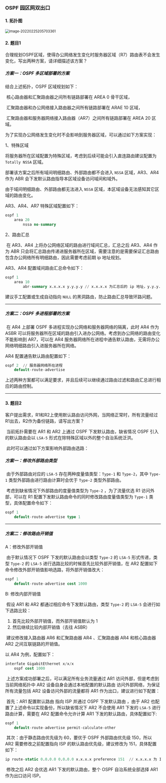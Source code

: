 ### OSPF 园区网双出口

#### 1. 拓扑图

<img src="https://s2.loli.net/2022/02/26/QuvlofAWmi6qYsh.png" alt="image-20220225205703361" style="zoom:80%;" />

#### 2. 题目1

​	合理规划OSPF区域，使得办公网络发生变化时服务器区域（R7）路由表不会发生变化，写出两种方案，请详细描述该方案？

##### 方案一：OSPF 多区域部署的方案

结合上述拓扑，OSPF 区域规划如下：

​	核心路由器和汇聚路由器之间所有链路部署在 AREA 0 骨干区域，

​	汇聚路由器和办公网络接入路由器之间所有链路部署在 ARAE 10 区域，

​	汇聚路由器和服务器网络接入路由器（AR7）之间所有链路部署在 AREA 20 区域。

为了实现办公网络发生变化时不会影响到服务器区域，可以通过如下方案实现：

1、特殊区域

​	将服务器所在区域配置为特殊区域，考虑到后续可能会引入直连路由建议配置为 `Totally NSSA` 区域。

部署该方案之后所有域间明细路由、外部路由都不会进入 `NSSA` 区域，AR3、AR4 作为 ABR 会下发默认路由指导本区域设备访问域间和域外。

由于域间明细路由、外部路由都无法进入 `NSSA` 区域，本区域设备无法感知其它区域的路由变化。

AR3、AR4、AR7 特殊区域配置如下：

```sql
ospf 1
	area 20
		nssa no-summary
```

2、路由汇总

​	在 AR3、AR4 上将办公网络区域的路由进行域间汇总，汇总之后 AR3、AR4 作为 ABR 只会将汇总路由传递进服务器所在区域，需要注意的是需要保证汇总路由包含办公网络所有明细路由，因此需要考虑前期 ip 地址规划。

AR3、AR4 配置域间路由汇总命令如下：

```sql
ospf 1
	area 10
		abr-summary x.x.x.x y.y.y.y	// x.x.x.x 为汇总后的 ip 地址，y.y.y.y 为汇总后子网掩码
```

建议手工配置或生成自动指向 `NULL` 的黑洞路由，防止路由汇总导致环路问题。

------

##### 方案二：OSPF 多进程部署的方案

​	在 AR4 上部署 OSPF 多进程实现办公网络和服务器网络的隔离，此时 AR4 作为 ASBR 可以将服务器所在区域的路由引入进办公网络。考虑到办公网络的路由变化不能影响到 AR7，可以在 AR4 服务器网络所在进程中通告默认路由，无需将办公网络明细路由引入进服务器所在网络。

AR4 配置通告默认路由配置如下：

```SQL
ospf 2  // 服务器网络所在进程
	default-route-advertise
```

上述两种方案都可以满足要求，并且后续可以继续通过路由过滤和路由汇总进行相应的路由控制。

------

#### 3. 题目2

​	客户提出需求，R1和R2上使用默认路由访问外网，当网络正常时，所有流量经过R1出去，R2作为备份链路，请写出方案？

​	当前拓扑需要在 AR1 和 AR2 上通过 OSPF 下发默认路由，缺省情况 OSPF 引入的默认路由会以 `LSA-5` 形式在除特殊区域以外的整个自治系统泛洪。

​	此时可以通过如下方案影响外部路由选路：

##### 方案一：修改外部路由类型

​	由于外部路由对应的 `LSA-5` 存在两种度量值类型：`Type-1` 和 `Type-2`，其中 `Type-1` 类型外部路由进行路由计算时会优于 `Type-2` 类型外部路由。

​	考虑到缺省情况下外部路由的度量值类型为 `Type-2` ，为了流量优选 R1 访问外部，可以在 R1 配置下发默认路由命令的同时修改路由度量值类型为 `Type-1` 类型，具体配置命令如下：

```sql
ospf 1
	default-route-advertise type 1
```

------

##### 方案二：修改路由开销值

A：修改外部开销值

​	由于默认情况下 OSPF 下发的默认路由会以类型 `Type-2`  的 `LSA-5` 形式传递，类型 `Type-2`  的 `LSA-5` 进行选路比较的时候首先比较外部开销值，在 AR2 配置如下命令修改外部开销值影响选路，将外部开销值改大：

```sql
ospf 1
	default-route-advertise cost 1000
```

B: 修改内部开销值

​	假设 AR1 和 AR2 都通过相应命令下发默认路由，类型 `Type-2` 的 `LSA-5` 会进行如下选路比较：

1. 首先比较外部开销值，而外部开销值默认为 1
2. 然后继续比较内部开销值（去往 ASBR）

​	建议修改接入路由器 AR6 和汇聚路由器 AR4 、汇聚路由器 AR4 和核心路由器 AR2 之间互联链路的开销值。

以 AR4 为例，配置如下：

```sql
interfate GigabitEthernet x/x/x
	ospf cost 1000
```

​	上述方案成功部署之后，可以满足所有业务流量通过 AR1 访问外部，但是考虑到当前网络拓扑中 AR2 设备自身会通过本地配置的默认路由 访问外部网络，为保证所有流量包括 AR2 设备访问外部的流量都将 AR1 作为出口，建议进行如下配置：         

​	首先：AR1 配置默认路由 指向 ISP 并通过 OSPF 下发默认路由 ，由于 AR2 也配置了上述命令以实现备份，所以缺省情况下 AR2 不会使用 AR1 下发的 `LSA-5` 进行路由计算，需要在 AR2 配置命令允许计算 AR1 下发的默认路由，具体配置如下:   

``` sql
ospf 1
	default-route-advertise permit-calculate-other
```

​	其次：由于静态路由优先级为 60，要优于 OSPF 外部路由优先级 150，所以 AR2 需要修改之前配置指向 ISP 的默认路由优先级，建议修改为 151，具体配置如下：

```sql
ip route-static 0.0.0.0 0.0.0.0 x.x.x.x preference 151  // x.x.x.x 为 ISP 接口地址
```

​	修改之后 AR2 会优选 AR1 下发的默认路由，整个 OSPF 自治系统全部选择 AR1 作为出口访问 ISP。

